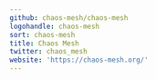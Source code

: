 ```yaml
---
github: chaos-mesh/chaos-mesh
logohandle: chaos-mesh
sort: chaos-mesh
title: Chaos Mesh
twitter: chaos_mesh
website: 'https://chaos-mesh.org/'
---
```

